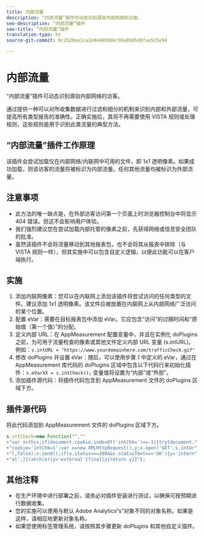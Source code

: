 ```yaml
---
title: 内部流量
description: “内部流量”插件可动态识别源自内部网络的访客。
seo-description: “内部流量”插件
seo-title: “内部流量”插件
translation-type: ht
source-git-commit: 8c2b28ee1ca2e9448b9dec99a0505d0fae525e94

---
```



# 内部流量

“内部流量”插件可动态识别源自内部网络的访客。

通过提供一种可以对所收集数据进行过滤和细分的机制来识别内部和外部流量，可提高所有类型报告的准确性。正确实施后，其将不再需要使用 VISTA 规则或处理规则，这些规则是用于识别此类流量的典型方法。

## “内部流量”插件工作原理

该插件会尝试加载仅在内部网络/内联网中可用的文件，即 1x1 透明像素。如果成功加载，则该访客的流量将被标识为内部流量。任何其他流量均被标识为外部流量。

## 注意事项

* 此方法的唯一缺点是，在外部访客访问第一个页面上时浏览器控制台中将显示 404 错误。但这不会影响用户体验。
* 我们强烈建议您在尝试加载内部托管的像素之前，先获得网络或信息安全团队的批准。
* 虽然该插件不会将流量移动到其他报表包，也不会将其从报表中排除（与 VISTA 规则一样），但其实施中可以包含自定义逻辑，以便此功能可以在客户端执行。

## 实施

1. 添加内联网像素：您可以在内联网上添加该插件将尝试访问的任何类型的文件。建议添加 1x1 透明像素。该文件应被放置在内联网上从内部网络广泛访问的某个位置。
1. 配置 eVar：需要在目标报表包中添加 eVar。它应包含“访问”的过期时间和“原始值（第一个值）”的分配。
1. 定义内部 URL：在 AppMeasurement 配置变量中，并且在实例化 doPlugins 之前，为可用于流量检查的像素或其他文件定义内部 URL 变量 (s.intURL)。例如：`s.intURL = "https://www.yourdomainhere.com/trafficCheck.gif"`
1. 修改 doPlugins 并设置 eVar：随后，可以使用步骤 1 中定义的 eVar，通过在 AppMeasurement 库代码的 doPlugins 区域中包含以下代码行来初始化插件：`s.eVarXX = s.intCheck();`
变量值将设置为“内部”或“外部”。
1. 添加插件源代码：将插件代码包含到 AppMeasurement 文件的 doPlugins 区域下方。

## 插件源代码

将此代码添加到 AppMeasurement 文件的 doPlugins 区域下方。

```JavaScript
s.intCheck=new Function("",""
+"var s=this;if(document.cookie.indexOf('intChk=')==-1){try{document."
+"cookie='intChk=1';var x=new XMLHttpRequest(),y;x.open('GET',s.intUr"
+"l,false);x.send();if(x.status===200&&x.statusText==='OK'){y='intern"
+"al';}}catch(e){y='external'}finally{return y}}");
```

## 其他注释

* 在生产环境中进行部署之前，请务必对插件安装进行测试，以确保可按预期进行数据收集。
* 您的实施可以使用与默认 Adobe Analytics“s”对象不同的对象名称。如果是这样，请相应地更新对象名称。
* 如果您使用标签管理系统，请按照其步骤更新 doPlugins 和其他自定义插件。
